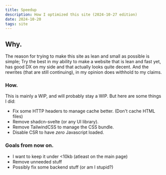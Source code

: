 ```yaml
---
title: Speedup
description: How I optimized this site (2024-10-27 edition)
date: 2024-10-20
tags: site
---
```

## Why.

The reason for trying to make this site as lean and small as possible is simple; Try the best in my ability to make a website that is lean and fast yet, has good DX on my side and that actually looks quite decent. And the rewrites (that are still continuing), in my opinion does withhold to my claims.

### How.

This is mainly a WIP, and will probably stay a WIP. But here are some things I did:

- Fix some HTTP headers to manage cache better. (Don't cache HTML files)
- Remove shadcn-svelte (or any UI library).
- Remove TailwindCSS to manage the CSS bundle.
- Disable CSR to have _zero_ Javascript loaded.

### Goals from now on.

- I want to keep it under <10kb (atleast on the main page)
- Remove unneeded stuff
- Possibly fix some backend stuff (or am I stupid?)

